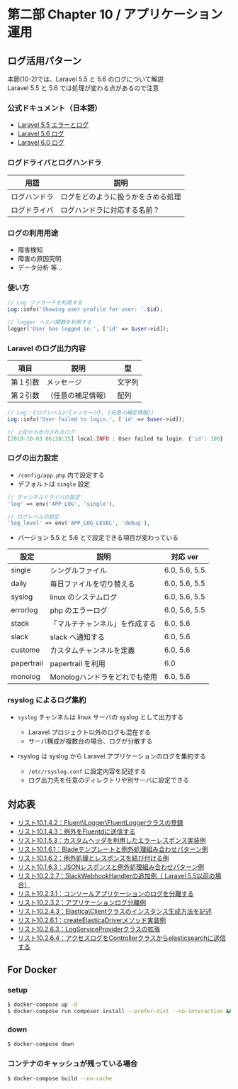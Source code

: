 # 第二部 Chapter 10 / アプリケーション運用

## ログ活用パターン

本節(10-2)では、Laravel 5.5 と 5.6 のログについて解説  
Laravel 5.5 と 5.6 では処理が変わる点があるので注意

### 公式ドキュメント（日本語）

- [Laravel 5.5 エラーとログ](https://readouble.com/laravel/5.5/ja/errors.html)
- [Laravel 5.6 ログ](https://readouble.com/laravel/5.6/ja/logging.html)
- [Laravel 6.0 ログ](https://readouble.com/laravel/6.0/ja/logging.html)

### ログドライバとログハンドラ

| 用語         | 説明                               |
|--------------|------------------------------------|
| ログハンドラ | ログをどのように扱うかをきめる処理 |
| ログドライバ | ログハンドラに対応する名前？       |

### ログの利用用途

- 障害検知
- 障害の原因究明
- データ分析 等...

### 使い方

```php
// Log ファサードを利用する
Log::info('Showing user profile for user: '.$id);

// logger ヘルパ関数を利用する
logger('User has logged in.', ['id' => $user->id]);
```

### Laravel のログ出力内容

| 項目     | 説明               | 型     |
|----------|--------------------|--------|
| 第１引数 | メッセージ         | 文字列 |
| 第２引数 | （任意の補足情報） | 配列   |

```php
// Log::{ログレベル}({メッセージ}, {任意の補足情報})
Log::info('User failed to login.', ['id' => $user->id]);

// 上記から出力されるログ
[2019-10-03 06:28:35] local.INFO : User failed to login. {'id': 100}
```

### ログの出力設定

- `/config/app.php` 内で設定する
- デフォルトは `single` 設定

```php
// チャンネルドライバの設定
'log' => env('APP_LOG', 'single'),

// ログレベルの設定
'log_level' => env('APP_LOG_LEVEL', 'debug'),
```

- バージョン 5.5 と 5.6 とで設定できる項目が変わっている

| 設定       | 説明                           | 対応 ver      |
|------------|--------------------------------|---------------|
| single     | シングルファイル               | 6.0, 5.6, 5.5 |
| daily      | 毎日ファイルを切り替える       | 6.0, 5.6, 5.5 |
| syslog     | linux のシステムログ           | 6.0, 5.6, 5.5 |
| errorlog   | php のエラーログ               | 6.0, 5.6, 5.5 |
| stack      | 「マルチチャンネル」を作成する | 6.0, 5.6      |
| slack      | slack へ通知する               | 6.0, 5.6      |
| custome    | カスタムチャンネルを定義       | 6.0, 5.6      |
| papertrail | papertrail を利用              | 6.0           |
| monolog    | Monologハンドラをどれでも使用  | 6.0, 5.6      |

### rsyslog によるログ集約

- `syslog` チャンネルは linux サーバの syslog として出力する
  - Laravel プロジェクト以外のログも混在する
  - サーバ構成が複数台の場合、ログが分散する

- rsyslog は syslog から Laravel アプリケーションのログを集約する
  - `/etc/rsyslog.conf` に設定内容を記述する
  - ログ出力先を任意のディレクトリや別サーバに設定できる








## 対応表

 - [リスト10.1.4.2：Fluent\Logger\FluentLoggerクラスの登録](app/Providers/AppServiceProvider.php)
 - [リスト10.1.4.3：例外をFluentdに送信する](app/Exceptions/Handler.php)
 - [リスト10.1.5.3：カスタムヘッダを利用したエラーレスポンス実装例](app/Exceptions/Handler.php)
 - [リスト10.1.6.1：Bladeテンプレートと例外処理組み合わせパターン例](app/Exceptions/AppException.php)
 - [リスト10.1.6.2：例外処理とレスポンスを結び付ける例](app/Http/Controllers/Exception/BladeRenderAction.php)
 - [リスト10.1.6.3：JSONレスポンスと例外処理組み合わせパターン例](app/Exceptions/UserResourceException.php)
 - [リスト10.2.2.7：SlackWebhookHandlerの追加例（ Laravel 5.5以前の場合）](app/Providers/LogServiceProvider.php)
 - [リスト10.2.3.1：コンソールアプリケーションのログを分離する](app/Providers/AppServiceProvider.php)
 - [リスト10.2.3.2：アプリケーションログ分離例](app/Providers/ExtendLogServiceProvider.php)
 - [リスト10.2.4.3：Elastica\Clientクラスのインスタンス生成方法を記述](app/Providers/ElasticaServiceProvider.php)
 - [リスト10.2.6.1：createElasticaDriverメソッド実装例](app/Foundation/Logger/Writer.php)
 - [リスト10.2.6.3：LogServiceProviderクラスの拡張](app/Providers/ExtendLogServiceProvider.php)
 - [リスト10.2.6.4：アクセスログをControllerクラスからelasticsearchに送信する](app/Http/Controllers/IndexAction.php)
 
## For Docker

### setup 

```bash
$ docker-compose up -d
$ docker-compose run composer install --prefer-dist --no-interaction && composer app-setup
```

### down

```bash
$ docker-compose down
```

### コンテナのキャッシュが残っている場合

```bash
$ docker-compose build --no-cache
```
